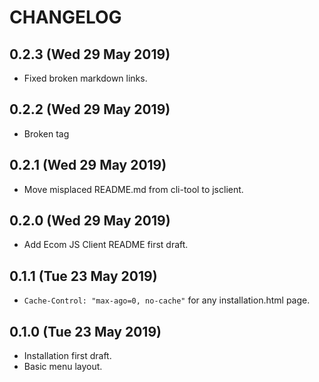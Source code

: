 # CHANGELOG
## 0.2.3 (Wed 29 May 2019)
+ Fixed broken markdown links.

## 0.2.2 (Wed 29 May 2019)
+ Broken tag

## 0.2.1 (Wed 29 May 2019)
+ Move misplaced README.md from cli-tool to jsclient.

## 0.2.0 (Wed 29 May 2019)
+ Add Ecom JS Client README first draft.

## 0.1.1 (Tue 23 May 2019)
+ `Cache-Control: "max-ago=0, no-cache"` for any installation.html page.

## 0.1.0 (Tue 23 May 2019)
+ Installation first draft.
+ Basic menu layout.
